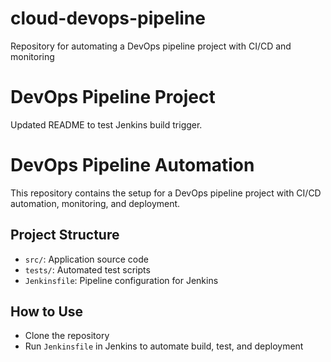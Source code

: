 # cloud-devops-pipeline
Repository for automating a DevOps pipeline project with CI/CD and monitoring

# DevOps Pipeline Project
Updated README to test Jenkins build trigger.


# DevOps Pipeline Automation

This repository contains the setup for a DevOps pipeline project with CI/CD automation, monitoring, and deployment.

## Project Structure
- `src/`: Application source code
- `tests/`: Automated test scripts
- `Jenkinsfile`: Pipeline configuration for Jenkins

## How to Use
- Clone the repository
- Run `Jenkinsfile` in Jenkins to automate build, test, and deployment
